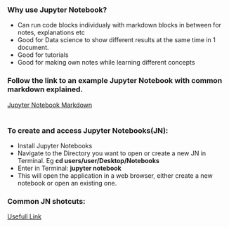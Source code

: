 ### Why use Jupyter Notebook?
* Can run code blocks individualy with markdown blocks in between for notes, explanations etc
* Good for Data science to show different results at the same time in 1 document.
* Good for tutorials
* Good for making own notes while learning different concepts

### Follow the link to an example Jupyter Notebook with common markdown explained.

[Jupyter Notebook Markdown](https://github.com/Archie722/My_User_Guides/blob/master/Assets/Jupiter_Notebook_Markdown.ipynb)<br/><br/>

### To create and access Jupyter Notebooks(JN):
* Install Jupyter Notebooks
* Navigate to the Directory you want to open or create a new JN in Terminal. Eg **cd users/user/Desktop/Notebooks**
* Enter in Terminal: **jupyter notebook**
* This will open the application in a web browser, either create a new notebook or open an existing one.

### Common JN shotcuts:
[Usefull Link](http://maxmelnick.com/2016/04/19/python-beginner-tips-and-tricks.html)
